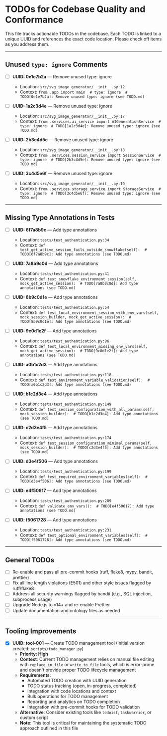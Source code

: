 # TODOs for Codebase Quality and Conformance

This file tracks actionable TODOs in the codebase. Each TODO is linked to a unique UUID and references the exact code location. Please check off items as you address them.

---

## Unused `type: ignore` Comments

- [ ] **UUID: 0e1e7b2a** — Remove unused type: ignore
  - Location: `src/svg_image_generator/__init__.py:12`
  - Context: `from .app import main  # type: ignore  # TODO[0e1e7b2a]: Remove unused type: ignore (see TODO.md)`

- [ ] **UUID: 1a2c3d4e** — Remove unused type: ignore
  - Location: `src/svg_image_generator/__init__.py:17`
  - Context: `from .services.ai_service import AIGenerationService  # type: ignore  # TODO[1a2c3d4e]: Remove unused type: ignore (see TODO.md)`

- [ ] **UUID: 2b3c4d5e** — Remove unused type: ignore
  - Location: `src/svg_image_generator/__init__.py:18`
  - Context: `from .services.session_service import SessionService  # type: ignore  # TODO[2b3c4d5e]: Remove unused type: ignore (see TODO.md)`

- [ ] **UUID: 3c4d5e6f** — Remove unused type: ignore
  - Location: `src/svg_image_generator/__init__.py:19`
  - Context: `from .services.storage_service import StorageService  # type: ignore  # TODO[3c4d5e6f]: Remove unused type: ignore (see TODO.md)`

---

## Missing Type Annotations in Tests

- [ ] **UUID: 6f7a8b9c** — Add type annotations
  - Location: `tests/test_authentication.py:34`
  - Context: `def test_get_active_session_fails_outside_snowflake(self):  # TODO[6f7a8b9c]: Add type annotations (see TODO.md)`

- [ ] **UUID: 7a8b9c0d** — Add type annotations
  - Location: `tests/test_authentication.py:41`
  - Context: `def test_snowflake_environment_session(self, mock_get_active_session):  # TODO[7a8b9c0d]: Add type annotations (see TODO.md)`

- [ ] **UUID: 8b9c0d1e** — Add type annotations
  - Location: `tests/test_authentication.py:54`
  - Context: `def test_local_environment_session_with_env_vars(self, mock_session_builder, mock_get_active_session):  # TODO[8b9c0d1e]: Add type annotations (see TODO.md)`

- [ ] **UUID: 9c0d1e2f** — Add type annotations
  - Location: `tests/test_authentication.py:96`
  - Context: `def test_local_environment_missing_env_vars(self, mock_get_active_session):  # TODO[9c0d1e2f]: Add type annotations (see TODO.md)`

- [ ] **UUID: a0b1c2d3** — Add type annotations
  - Location: `tests/test_authentication.py:118`
  - Context: `def test_environment_variable_validation(self):  # TODO[a0b1c2d3]: Add type annotations (see TODO.md)`

- [ ] **UUID: b1c2d3e4** — Add type annotations
  - Location: `tests/test_authentication.py:149`
  - Context: `def test_session_configuration_with_all_params(self, mock_session_builder):  # TODO[b1c2d3e4]: Add type annotations (see TODO.md)`

- [ ] **UUID: c2d3e4f5** — Add type annotations
  - Location: `tests/test_authentication.py:174`
  - Context: `def test_session_configuration_minimal_params(self, mock_session_builder):  # TODO[c2d3e4f5]: Add type annotations (see TODO.md)`

- [ ] **UUID: d3e4f506** — Add type annotations
  - Location: `tests/test_authentication.py:199`
  - Context: `def test_required_environment_variables(self):  # TODO[d3e4f506]: Add type annotations (see TODO.md)`

- [ ] **UUID: e4f50617** — Add type annotations
  - Location: `tests/test_authentication.py:209`
  - Context: `def validate_env_vars():  # TODO[e4f50617]: Add type annotations (see TODO.md)`

- [ ] **UUID: f5061728** — Add type annotations
  - Location: `tests/test_authentication.py:231`
  - Context: `def test_optional_environment_variables(self):  # TODO[f5061728]: Add type annotations (see TODO.md)`

---

## General TODOs

- [ ] Re-enable and pass all pre-commit hooks (ruff, flake8, mypy, bandit, prettier)
- [ ] Fix all line length violations (E501) and other style issues flagged by ruff/flake8
- [ ] Address all security warnings flagged by bandit (e.g., SQL injection, subprocess usage)
- [ ] Upgrade Node.js to v14+ and re-enable Prettier
- [ ] Update documentation and ontology files as needed

---


## Tooling Improvements

- [x] **UUID: tool-001** — Create TODO management tool (Initial version created: `scripts/todo_manager.py`)
  - **Priority: High**
  - **Context**: Current TODO management relies on manual file editing with `replace_in_file` or `write_to_file` tools, which is error-prone and doesn't provide proper TODO lifecycle management
  - **Requirements**:
    - Automated TODO creation with UUID generation
    - TODO status tracking (open, in-progress, completed)
    - Integration with code locations and context
    - Bulk operations for TODO management
    - Reporting and analytics on TODO completion
    - Integration with pre-commit hooks for TODO validation
  - **Alternative**: Consider existing tools like `todoist`, `taskwarrior`, or custom script
  - **Note**: This tool is critical for maintaining the systematic TODO approach outlined in this file
